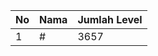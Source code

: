 | No | Nama            | Jumlah Level |
|----|-----------------|--------------|
| 1  | #    |    3657        |
